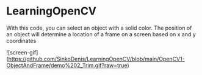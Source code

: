 # LearningOpenCV

With this code, you can select an object with a solid color. The position of an object will determine a location of a frame on a screen based on x and y coordinates

![screen-gif] (https://github.com/SinkoDenis/LearningOpenCV/blob/main/OpenCV1-ObjectAndFrame/demo%202_Trim.gif?raw=true)
